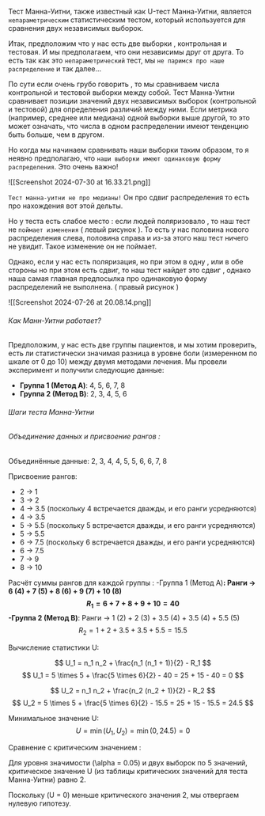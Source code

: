 Тест Манна-Уитни, также известный как U-тест Манна-Уитни, является `непараметрическим`
статистическим тестом, который используется для сравнения двух независимых выборок. 

Итак, предположим что у нас есть две выборки , контрольная и тестовая. И мы предполагаем, что они независимы друг от друга. То есть так как это `непараметрический` тест, мы `не паримся про наше распределение` и так далее... 

По сути  если очень грубо говорить , то мы сравниваем числа контрольной и тестовой выборки между собой.   Тест Манна-Уитни сравнивает позиции значений двух независимых выборок (контрольной и тестовой) для определения различий между ними. Если метрика (например, среднее или медиана) одной выборки выше другой, то это может означать, что числа в одном распределении имеют тенденцию быть больше, чем в другом.

Но когда мы начинаем сравнивать наши выборки таким образом, то я неявно предполагаю, что `наши выборки имеют одинаковую форму распределения`. Это очень важно!

![[Screenshot 2024-07-30 at 16.33.21.png]]

`Тест манна-уитни не про медианы!` Он про сдвиг распределения то есть про нахождения вот этой дельты. 

Но у теста есть слабое место : если людей поляризовало , то наш тест не `поймает изменения` ( левый рисунок ). То есть у нас половина нового распределения слева, половина справа и из-за этого наш тест ничего не увидит. Такое изменение он не поймает. 

Однако, если у нас есть поляризация, но при этом в одну , или в обе стороны но при этом есть сдвиг, то наш тест найдет это сдвиг , однако наша самая главная предпосылка про одинаковую форму распределений не выполнена. ( правый рисунок )

![[Screenshot 2024-07-26 at 20.08.14.png]]

<h6>Как Манн-Уитни работает?</h6>

Предположим, у нас есть две группы пациентов, и мы хотим проверить, есть ли статистически значимая разница в уровне боли (измеренном по шкале от 0 до 10) между двумя методами лечения. Мы провели эксперимент и получили следующие данные:

- **Группа 1 (Метод A)**: 4, 5, 6, 7, 8
- **Группа 2 (Метод B)**: 2, 3, 4, 5, 6

 
 <h6>Шаги теста Манна-Уитни</h6>
<h6>Объединение данных и присвоение рангов :</h6>
Объединённые данные: 2, 3, 4, 4, 5, 5, 6, 6, 7, 8

Присвоение рангов:
   - 2 → 1
   - 3 → 2
   - 4 → 3.5 (поскольку 4 встречается дважды, и его ранги усредняются)
   - 4 → 3.5
   - 5 → 5.5 (поскольку 5 встречается дважды, и его ранги усредняются)
   - 5 → 5.5
   - 6 → 7.5 (поскольку 6 встречается дважды, и его ранги усредняются)
   - 6 → 7.5
   - 7 → 9
   - 8 → 10

Расчёт суммы рангов для каждой группы :
   -Группа 1 (Метод A)**: Ранги → 6 (4) + 7 (5) + 8 (6) + 9 (7) + 10 (8)
     $$
     R_1 = 6 + 7 + 8 + 9 + 10 = 40
     $$
   -Группа 2 (Метод B)**: Ранги → 1 (2) + 2 (3) + 3.5 (4) + 3.5 (4) + 5.5 (5)
     $$
     R_2 = 1 + 2 + 3.5 + 3.5 + 5.5 = 15.5
     $$

Вычисление статистики U:

   $$
   U_1 = n_1 n_2 + \frac{n_1 (n_1 + 1)}{2} - R_1
$$
   $$
   U_1 = 5 \times 5 + \frac{5 \times 6}{2} - 40 = 25 + 15 - 40 = 0
$$

$$
   U_2 = n_1 n_2 + \frac{n_2 (n_2 + 1)}{2} - R_2
$$
$$
   U_2 = 5 \times 5 + \frac{5 \times 6}{2} - 15.5 = 25 + 15 - 15.5 = 24.5
$$

   Минимальное значение U:
$$
   U = \min(U_1, U_2) = \min(0, 24.5) = 0
$$

Сравнение с критическим значением :

   Для уровня значимости \(\alpha = 0.05\) и двух выборок по 5 значений, критическое значение U (из таблицы критических значений для теста Манна-Уитни) равно 2.

   Поскольку \(U = 0\) меньше критического значения 2, мы отвергаем нулевую гипотезу.

